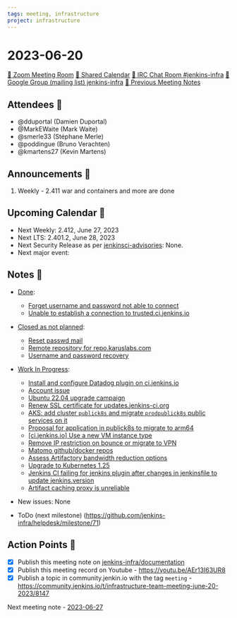 ```yaml
---
tags: meeting, infrastructure
project: infrastructure
---
```

<!-- markdownlint-disable MD026-->

# 2023-06-20

[:movie_camera: Zoom Meeting Room](https://zoom.us/j/92454301214?pwd=aEVoUi9EanpaakN3L1ZxRlpDQk5Ddz09)
[:calendar: Shared Calendar](https://jenkins.io/event-calendar/)
[:speech_balloon: IRC Chat Room #jenkins-infra](https://jenkins.io/chat/#jenkins-infra)
[:email: Google Group (mailing list) jenkins-infra](https://groups.google.com/g/jenkins-infra)
[🧠 Previous Meeting Notes](https://github.com/jenkins-infra/documentation/blob/main/meetings/2023-06-13.md)

## Attendees 👥

<!-- Handles are community.jenkins.io handles -->
* @dduportal (Damien Duportal)
* @MarkEWaite (Mark Waite)
* @smerle33 (Stéphane Merle)
* @poddingue (Bruno Verachten)
* @kmartens27 (Kevin Martens)

## Announcements :loudspeaker:

1. Weekly - 2.411 war and containers and more are done

## Upcoming Calendar 📆

* Next Weekly: 2.412, June 27, 2023
* Next LTS: 2.401.2, June 28, 2023
* Next Security Release as per [jenkinsci-advisories](https://groups.google.com/g/jenkinsci-advisories): None.
* Next major event:

## Notes :book:


* [Done](https://github.com/jenkins-infra/helpdesk/milestone/71?closed=1):

  * [Forget username and password not able to connect](https://github.com/jenkins-infra/helpdesk/issues/3630)
  * [Unable to establish a connection to trusted.ci.jenkins.io](https://github.com/jenkins-infra/helpdesk/issues/3629)

* [Closed as not planned](https://github.com/jenkins-infra/helpdesk/milestone/71?closed=1):

  * [Reset passwd mail](https://github.com/jenkins-infra/helpdesk/issues/3632)
  * [Remote repository for repo.karuslabs.com](https://github.com/jenkins-infra/helpdesk/issues/3115)
  * [Username and password recovery ](https://github.com/jenkins-infra/helpdesk/issues/3625)

* [Work In Progress](https://github.com/jenkins-infra/helpdesk/milestone/71):
  * [Install and configure Datadog plugin on ci.jenkins.io](https://github.com/jenkins-infra/helpdesk/issues/3573)
  * [Account issue ](https://github.com/jenkins-infra/helpdesk/issues/3631)
  * [Ubuntu 22.04 upgrade campaign](https://github.com/jenkins-infra/helpdesk/issues/2982)
  * [Renew SSL certificate for updates.jenkins-ci.org](https://github.com/jenkins-infra/helpdesk/issues/3500)
  * [AKS: add cluster `publick8s` and migrate `prodpublick8s` public services on it](https://github.com/jenkins-infra/helpdesk/issues/3351)
  * [Proposal for application in publick8s to migrate to arm64](https://github.com/jenkins-infra/helpdesk/issues/3619)
  * [[ci.jenkins.io] Use a new VM instance type](https://github.com/jenkins-infra/helpdesk/issues/3535)
  * [Remove IP restriction on bounce or migrate to VPN](https://github.com/jenkins-infra/helpdesk/issues/3624)
  * [Matomo github/docker repos](https://github.com/jenkins-infra/helpdesk/issues/3602)
  * [Assess Artifactory bandwidth reduction options](https://github.com/jenkins-infra/helpdesk/issues/3599)
  * [Upgrade to Kubernetes 1.25](https://github.com/jenkins-infra/helpdesk/issues/3582)
  * [Jenkins CI failing for jenkins plugin after changes in jenkinsfile to update jenkins.version](https://github.com/jenkins-infra/helpdesk/issues/3572)
  * [Artifact caching proxy is unreliable](https://github.com/jenkins-infra/helpdesk/issues/3481)

* New issues: None

* ToDo (next milestone) (https://github.com/jenkins-infra/helpdesk/milestone/71)

## Action Points :muscle:

<!-- How To: https://github.com/jenkins-infra/runbooks/tree/main/meetings -->
* [x] Publish this meeting note on [jenkins-infra/documentation](https://github.com/jenkins-infra/documentation) 
* [x] Publish this meeting record on Youtube - https://youtu.be/AEr13I63UR8
* [x] Publish a topic in community.jenkin.io with the tag `meeting` - https://community.jenkins.io/t/infrastructure-team-meeting-june-20-2023/8147

Next meeting note - [2023-06-27](https://github.com/jenkins-infra/documentation/blob/main/meetings/2023-06-27.md) 